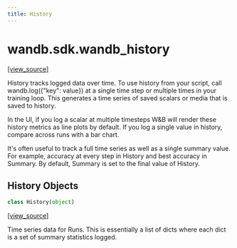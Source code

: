 ```yaml
---
title: History
---
```


<a name="wandb.sdk.wandb_history"></a>
# wandb.sdk.wandb\_history

[[view_source]](https://github.com/wandb/client/blob/4a4de49c33117fcbb069439edeb509d54fd41176/wandb/sdk/wandb_history.py#L3)

History tracks logged data over time. To use history from your script, call
wandb.log({"key": value}) at a single time step or multiple times in your
training loop. This generates a time series of saved scalars or media that is
saved to history.

In the UI, if you log a scalar at multiple timesteps W&B will render these
history metrics as line plots by default. If you log a single value in history,
compare across runs with a bar chart.

It's often useful to track a full time series as well as a single summary value.
For example, accuracy at every step in History and best accuracy in Summary.
By default, Summary is set to the final value of History.

<a name="wandb.sdk.wandb_history.History"></a>
## History Objects

```python
class History(object)
```

[[view_source]](https://github.com/wandb/client/blob/4a4de49c33117fcbb069439edeb509d54fd41176/wandb/sdk/wandb_history.py#L23)

Time series data for Runs. This is essentially a list of dicts where each
dict is a set of summary statistics logged.

